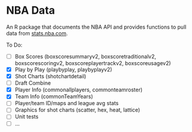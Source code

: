 # NBA Data
An R package that documents the NBA API and provides functions to pull data from [stats.nba.com](http://stats.nba.com).

To Do:

- [ ] Box Scores (boxscoresummaryv2, boxscoretraditionalv2, boxscorescoringv2, boxscoreplayertrackv2, boxscoreusagev2)
- [x] Play by Play (playbyplay, playbyplayv2)
- [x] Shot Charts (shotchartdetail)
- [ ] Draft Combine
- [x] Player Info (commonallplayers, commonteamroster)
- [x] Team Info (commonTeamYears)
- [ ] Player/team ID/maps and league avg stats
- [ ] Graphics for shot charts (scatter, hex, heat, lattice)
- [ ] Unit tests
- [ ] ...
